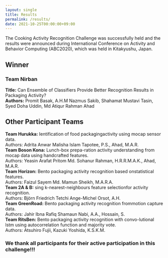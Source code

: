 ```yaml
---
layout: single
title: Results
permalink: /results/
date: 2021-10-25T00:00:00+09:00
---
```

 
The Cooking Activity Recognition Challenge was successfully held and the results were announced during International Conference on Activity and Behavior Computing (ABC2020), which was held in Kitakyushu, Japan.


<h2>Winner</h2>
<h3>Team Nirban</h3>
<div><b>Title:</b> Can Ensemble of Classifiers Provide Better Recognition Results in Packaging Activity?</div>
<div><b>Authors:</b> Promit Basak, A.H.M Nazmus Sakib, Shahamat Mustavi Tasin, Syed Doha Uddin, Md Atiqur Rahman Ahad</div>

<h2>Other Participant Teams</h2>
<div><b>Team Hurukka:</b> Ientification of food packagingactivity using mocap sensor data.</div>
<div>Authors: Adrita Anwar Malisha Islam Tapotee, P.S., Ahad, M.A.R.</div>

<div><b>Team Boson Kona:</b> Lunch-box prepa-ration activity understanding from mocap data using handcrafted features.</div>
<div>Authors: Yeasin Arafat Pritom Md. Sohanur Rahman, H.R.R.M.A.K., Ahad, M.A.R.</div>

<div><b>Team Horizon:</b> Bento packaging activity recognition based onstatistical features.</div>
<div>Authors: Faizul Sayem Md. Mamun Sheikh, M.A.R.A.</div>

<div><b>Team 2A & B:</b> sing k-nearest-neighbours feature selectionfor activity recognition.</div>
<div>Authors: Björn Friedrich Tetchi Ange-Michel Orsot, A.H.</div>

<div><b>Team GreenRoad:</b> Bento packaging activity recognition frommotion capture data.</div>
<div>Authors: Jahir Ibna Rafiq Shamaun Nabi, A.A., Hossain, S.</div>

<div><b>Team RitsBen:</b> Bento packaging activity recognition with convo-lutional lstm using autocorrelation function and majority vote.</div>
<div>Authors: Atsuhiro Fujii, Kazuki Yoshida, K.S.K.M.</div>

<h3>
    We thank all participants for their active participation in this challenge!!!
</h3>

